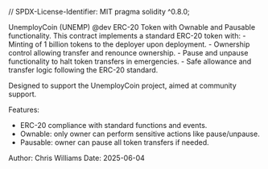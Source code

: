// SPDX-License-Identifier: MIT
pragma solidity ^0.8.0;


UnemployCoin (UNEMP)
  @dev ERC-20 Token with Ownable and Pausable functionality.
       This contract implements a standard ERC-20 token with:
       - Minting of 1 billion tokens to the deployer upon deployment.
       - Ownership control allowing transfer and renounce ownership.
       - Pause and unpause functionality to halt token transfers in emergencies.
       - Safe allowance and transfer logic following the ERC-20 standard.
  
  Designed to support the UnemployCoin project, aimed at community support.
  
  Features:
  - ERC-20 compliance with standard functions and events.
  - Ownable: only owner can perform sensitive actions like pause/unpause.
  - Pausable: owner can pause all token transfers if needed.
  
  Author: Chris Williams
  Date: 2025-06-04
 
